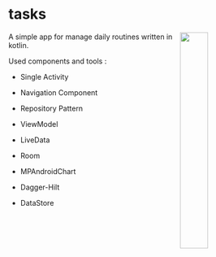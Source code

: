 # tasks  
<img src="https://gph.is/g/4oKqN51" align="right" width="33%" />

A simple app for manage daily routines written in kotlin.

Used components and tools :

* Single Activity

* Navigation Component

* Repository Pattern

* ViewModel

* LiveData

* Room

* MPAndroidChart

* Dagger-Hilt

* DataStore
